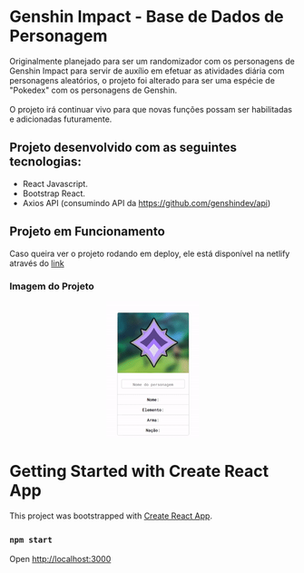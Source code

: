 # Genshin Impact - Base de Dados de Personagem
Originalmente planejado para ser um randomizador com os personagens de Genshin Impact para servir de 
auxílio em efetuar as atividades diária com personagens aleatórios, o projeto foi alterado para ser
uma espécie de "Pokedex" com os personagens de Genshin.<br><br>
O projeto irá continuar vivo para que novas funções possam ser habilitadas e adicionadas futuramente.
## Projeto desenvolvido com as seguintes tecnologias: 
- React Javascript. 
- Bootstrap React. 
- Axios API (consumindo API da https://github.com/genshindev/api)

## Projeto em Funcionamento
Caso queira ver o projeto rodando em deploy, ele está disponível na netlify através do 
<a href="https://genshin-impact-reactapp.netlify.app">link</a>

### Imagem do Projeto
<div align="center">
<img src="./src/images/genshin%20project.gif" alt="Gif do Projeto em funcionamento">
</div>

# Getting Started with Create React App
This project was bootstrapped with [Create React App](https://github.com/facebook/create-react-app).
### `npm start`
Open [http://localhost:3000](http://localhost:3000)
